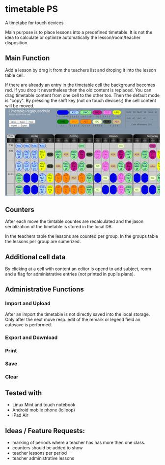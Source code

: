 
# timetable PS
A timetabe for touch devices

Main purpose is to place lessons into a predefined timetable. It is not the idea to calculate or optimze automatically the lesson/room/teacher disposition. 

## Main Function
Add a lesson by drag it from the teachers list and droping it into the lesson table cell. 

If there are already an entry in the timetable cell the background becomes red. If you drop it 
nevertheless then the old content is replaced.
You can drag timetable content from one cell to the other too. Then the default mode is "copy". 
By pressing the shift key (not on touch devices;) the cell content will be moved. 
![Timetable](/assets/timetableps-part.png)

## Counters
After each move the timtable countes are recalculated and the jason serialization of the 
timetable is stored in the local DB.

In the teachers table the lessons are counted per group.
In the groups table the lessons per group are sumerized.

## Additional cell data
By clicking at a cell with content an editor is opend to add subject, room and a flag for administrative 
entries (not printed in pupils plans).

## Administrative Functions
### Import and Upload
After an import the timetable is not directly saved into the local storage. Only after the next 
move resp. edit of the remark or legend field an autosave is performed.
### Export and Download
### Print
### Save
### Clear

## Tested with 
* Linux Mint and touch notebook
* Android mobile phone (lolipop)
* iPad Air

## Ideas / Feature Requests:
* marking of periods where a teacher has has more then one class.
* counters should be added to show
 * teacher lessons per period
 * teacher administrative lessons
